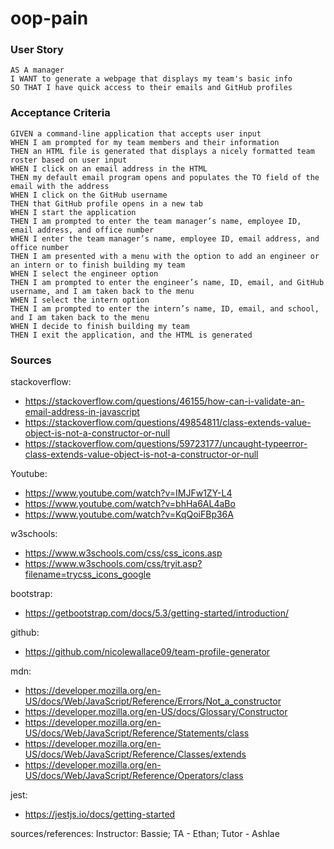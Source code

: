 # oop-pain


### User Story
 ```
AS A manager
I WANT to generate a webpage that displays my team's basic info
SO THAT I have quick access to their emails and GitHub profiles
```
### Acceptance Criteria
```
GIVEN a command-line application that accepts user input
WHEN I am prompted for my team members and their information
THEN an HTML file is generated that displays a nicely formatted team roster based on user input
WHEN I click on an email address in the HTML
THEN my default email program opens and populates the TO field of the email with the address
WHEN I click on the GitHub username
THEN that GitHub profile opens in a new tab
WHEN I start the application
THEN I am prompted to enter the team manager’s name, employee ID, email address, and office number
WHEN I enter the team manager’s name, employee ID, email address, and office number
THEN I am presented with a menu with the option to add an engineer or an intern or to finish building my team
WHEN I select the engineer option
THEN I am prompted to enter the engineer’s name, ID, email, and GitHub username, and I am taken back to the menu
WHEN I select the intern option
THEN I am prompted to enter the intern’s name, ID, email, and school, and I am taken back to the menu
WHEN I decide to finish building my team
THEN I exit the application, and the HTML is generated
```


### Sources

stackoverflow: 
- https://stackoverflow.com/questions/46155/how-can-i-validate-an-email-address-in-javascript
- https://stackoverflow.com/questions/49854811/class-extends-value-object-is-not-a-constructor-or-null
- https://stackoverflow.com/questions/59723177/uncaught-typeerror-class-extends-value-object-is-not-a-constructor-or-null

Youtube:
- https://www.youtube.com/watch?v=IMJFw1ZY-L4
- https://www.youtube.com/watch?v=bhHa6AL4aBo
- https://www.youtube.com/watch?v=KqQoiFBp36A

w3schools:
- https://www.w3schools.com/css/css_icons.asp
- https://www.w3schools.com/css/tryit.asp?filename=trycss_icons_google

bootstrap:
- https://getbootstrap.com/docs/5.3/getting-started/introduction/

github:
- https://github.com/nicolewallace09/team-profile-generator

mdn:
- https://developer.mozilla.org/en-US/docs/Web/JavaScript/Reference/Errors/Not_a_constructor
- https://developer.mozilla.org/en-US/docs/Glossary/Constructor
- https://developer.mozilla.org/en-US/docs/Web/JavaScript/Reference/Statements/class
- https://developer.mozilla.org/en-US/docs/Web/JavaScript/Reference/Classes/extends
- https://developer.mozilla.org/en-US/docs/Web/JavaScript/Reference/Operators/class

jest:
- https://jestjs.io/docs/getting-started

sources/references:
Instructor: Bassie; TA - Ethan; Tutor - Ashlae